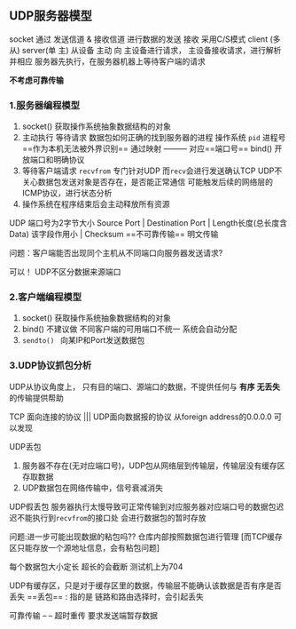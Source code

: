 ## UDP服务器模型

socket 通过 发送信道 & 接收信道 进行数据的发送 接收
采用C/S模式 client (多 从)       server(单 主)  从设备 主动 向 主设备进行请求， 主设备接收请求，进行解析并相应  服务器先执行，在服务器机器上等待客户端的请求

**不考虑可靠传输**

### 1.服务器编程模型

1. socket() 获取操作系统抽象数据结构的对象
2. 主动执行 等待请求 数据包如何正确的找到服务器的进程
    操作系统 `pid` 进程号 ==作为本机无法被外界识别== 通过映射 ——— 对应==端口号==
   bind() 开放端口和明确协议
3. 等待客户端请求 `recvfrom` 专门针对UDP    而`recv`会进行发送确认TCP 
   UDP不关心数据包发送对象是否存在，是否能正常通信 可能触发后续的网络层的ICMP协议，进行状态分析
4. 操作系统在程序结束后会主动释放所有资源

UDP 端口号为2字节大小  Source Port | Destination Port | Length长度(总长度含Data) 该字段作用小 | Checksum ==不可靠传输== 明文传输  

问题：客户端能否出现同个主机从不同端口向服务器发送请求?

可以！ UDP不区分数据来源端口

### 2.客户端编程模型

1. socket() 获取操作系统抽象数据结构的对象
2. bind() 不建议做 不同客户端的可用端口不统一 系统会自动分配
3. `sendto() ` 向某IP和Port发送数据包

### 3.UDP协议抓包分析

UDP从协议角度上， 只有目的端口、源端口的数据，不提供任何与 **有序   无丢失** 的传输提供帮助

TCP 面向连接的协议 	|||	  UDP面向数据报的协议 从foreign address的0.0.0.0 可以发现

UDP丢包 

1. 服务器不存在(无对应端口号)，UDP包从网络层到传输层，传输层没有缓存区存取数据
2. UDP数据包在网络传输中，信号衰减消失

UDP假丢包 服务器执行太慢导致可正常传输到对应服务器对应端口号的数据包迟迟不能执行到`recvfrom`的接口处  会进行数据包的暂时存放  

问题:进一步可能出现数据的粘包吗??  仓库内部按照数据包进行管理 [而TCP缓存区只能存放一个源地址信息，会有粘包问题]

每个数据包大小定长 超长的会截断 测试机上为704

UDP有缓存区，只是对于缓存区里的数据，传输层不能确认该数据是否有序是否丢失
==丢包== : 指的是 链路和路由选择时，会引起丢失

可靠传输  – – 超时重传 要求发送端暂存数据


